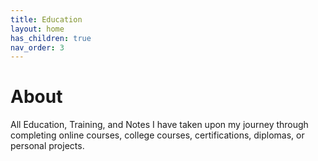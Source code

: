 ```yaml
---
title: Education
layout: home
has_children: true
nav_order: 3
---
```


# About

All Education, Training, and Notes I have taken upon my journey through completing online courses, college courses, certifications, diplomas, or personal projects.
